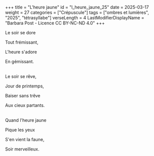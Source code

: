 +++
title = "L'heure jaune"
id = "l_heure_jaune_25"
date = 2025-03-17
weight = 27
categories = ["Crépuscule"]
tags = ["ombres et lumières", "2025", "tétrasyllabe"]
verseLength = 4
LastModifierDisplayName = "Barbara Post - Licence CC BY-NC-ND 4.0"
+++

Le soir se dore

Tout frémissant,

L'heure s'adore

En gémissant.

 \
Le soir se rêve,

Jour de printemps,

Baiser sans trêve

Aux cieux partants.

 \
Quand l'heure jaune

Pique les yeux

S'en vient la faune,

Soir merveilleux.
